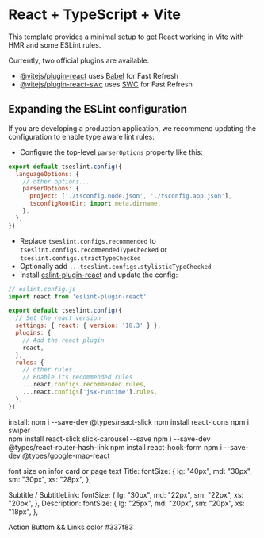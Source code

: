 # React + TypeScript + Vite

This template provides a minimal setup to get React working in Vite with HMR and some ESLint rules.

Currently, two official plugins are available:

- [@vitejs/plugin-react](https://github.com/vitejs/vite-plugin-react/blob/main/packages/plugin-react/README.md) uses [Babel](https://babeljs.io/) for Fast Refresh
- [@vitejs/plugin-react-swc](https://github.com/vitejs/vite-plugin-react-swc) uses [SWC](https://swc.rs/) for Fast Refresh

## Expanding the ESLint configuration

If you are developing a production application, we recommend updating the configuration to enable type aware lint rules:

- Configure the top-level `parserOptions` property like this:

```js
export default tseslint.config({
  languageOptions: {
    // other options...
    parserOptions: {
      project: ['./tsconfig.node.json', './tsconfig.app.json'],
      tsconfigRootDir: import.meta.dirname,
    },
  },
})
```

- Replace `tseslint.configs.recommended` to `tseslint.configs.recommendedTypeChecked` or `tseslint.configs.strictTypeChecked`
- Optionally add `...tseslint.configs.stylisticTypeChecked`
- Install [eslint-plugin-react](https://github.com/jsx-eslint/eslint-plugin-react) and update the config:

```js
// eslint.config.js
import react from 'eslint-plugin-react'

export default tseslint.config({
  // Set the react version
  settings: { react: { version: '18.3' } },
  plugins: {
    // Add the react plugin
    react,
  },
  rules: {
    // other rules...
    // Enable its recommended rules
    ...react.configs.recommended.rules,
    ...react.configs['jsx-runtime'].rules,
  },
})
```

install:
npm i --save-dev @types/react-slick
npm install react-icons
 npm i swiper                   
  npm install react-slick slick-carousel --save
  npm i --save-dev @types/react-router-hash-link
npm install react-hook-form
npm i --save-dev @types/google-map-react




font size on infor card or page text 
Title:
 fontSize: {
              lg: "40px",
              md: "30px",
              sm: "30px",
              xs: "28px",
            },
 
Subtitle / SubtitleLink:
 fontSize: {
              lg: "30px",
              md: "22px",
              sm: "22px",
              xs: "20px",
            },
Description:
 fontSize: {
            lg: "25px",
            md: "20px",
            sm: "20px",
            xs: "18px",
          },


Action Buttom && Links color
#337f83
